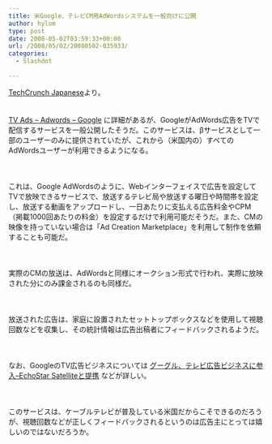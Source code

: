 ```yaml
---
title: 米Google、テレビCM用AdWordsシステムを一般向けに公開
author: hylom
type: post
date: 2008-05-02T03:59:33+00:00
url: /2008/05/02/20080502-035933/
categories:
  - Slashdot

---
```

 [TechCrunch Japanese][1]より。  
</br>   
  [TV Ads &#8211; Adwords &#8211; Google][2] に詳細があるが、GoogleがAdWords広告をTVで配信するサービスを一般公開したそうだ。このサービスは、βサービスとして一部のユーザーのみに提供されていたが、これから（米国内の）すべてのAdWordsユーザーが利用できるようになる。</br>  
</br>   
これは、Google AdWordsのように、Webインターフェイスで広告を設定してTVで放映できるサービスで、放送するテレビ局や放送する曜日や時間帯を設定し、放送する動画をアップロードし、一日あたりに支払える広告料金やCPM（掲載1000回あたりの料金）を設定するだけで利用可能だそうだ。また、CMの映像を持っていない場合は「Ad Creation Marketplace」を利用して制作を依頼することも可能だ。</br>  
</br>   
実際のCMの放送は、AdWordsと同様にオークション形式で行われ、実際に放映された分にのみ課金されるのも同様だ。</br>  
</br>   
放送された広告は、家庭に設置されたセットトップボックスなどを使用して視聴回数などを収集し、その統計情報は広告出稿者にフィードバックされるようだ。</br>  
</br>   
なお、GoogleのTV広告ビジネスについては   [グーグル、テレビ広告ビジネスに参入&#8211;EchoStar Satelliteと提携][3] などが詳しい。</br>  
</br>   
このサービスは、ケーブルテレビが普及している米国だからこそできるのだろうが、視聴回数などが正しくフィードバックされるというのは広告主にとっては嬉しいのではないだろうか。</br>  
</br>

 [1]: http://jp.techcrunch.com/archives/20080501googles-adwords-for-tv-comes-out-of-beta-but-is-still-hamstrung/
 [2]: http://www.google.com/adwords/tvads/#subid=US-en-other&sourceid=AWO-Blog
 [3]: http://japan.cnet.com/marketing/story/0&#44;3800080523&#44;20346323&#44;00.htm